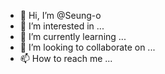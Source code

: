 - 👋 Hi, I’m @Seung-o
- 👀 I’m interested in ...
- 🌱 I’m currently learning ...
- 💞️ I’m looking to collaborate on ...
- 📫 How to reach me ...

<!---
Seung-o/Seung-o is a ✨ special ✨ repository because its `README.md` (this file) appears on your GitHub profile.
You can click the Preview link to take a look at your changes.
--->
